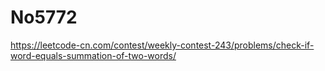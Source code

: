 # No5772

https://leetcode-cn.com/contest/weekly-contest-243/problems/check-if-word-equals-summation-of-two-words/
